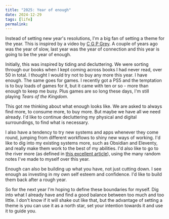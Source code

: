 ```yaml
---
title: "2025: Year of enough"
date: 2024-12-29
tags: [life]
permalink:
---
```


Instead of setting new year's resolutions, I'm a big fan of setting a theme for the year. This is inspired by a video by [C G P Grey](https://www.youtube.com/watch?v=NVGuFdX5guE). A couple of years ago was the year of slow, last year was the year of connection and this year is going to be the year of enough.

Initially, this was inspired by tiding and decluttering. We were sorting through our books when I kept coming across books I had never read, over 50 in total. I thought I would try not to buy any more this year. I have enough. The same goes for games. I recently got a PS5 and the temptation is to buy loads of games for it, but it came with ten or so - more than enough to keep me busy. Plus games are so long these days, I'm still playing *Tears of the Kingdom*.

This got me thinking about what enough looks like. We are asked to always find more, to consume more, to buy more. But maybe we have all we need already. I'd like to continue decluttering my physical and digital surroundings, to find what is necessary. 

I also have a tendency to try new systems and apps whenever they come round, jumping from different workflows to shiny new ways of working. I'd like to dig into my existing systems more, such as Obsidian and Eleventy, and really make them work to the best of my abilities. I'd also like to go to the river more (as defined in [this excellent article](https://dophs.substack.com/p/how-its-made)), using the many random notes I've made to myself over this year. 

Enough can also be building up what you have, not just cutting down. I see enough as investing in my own self esteem and confidence. I'd like to build them back after a rough year.  

So for the next year I'm hoping to define these boundaries for myself. Dig into what I already have and find a good balance between too much and too little. I don't know if it will shake out like that, but the advantage of setting a theme is you can use it as a north star, set your intention towards it and use it to guide you.